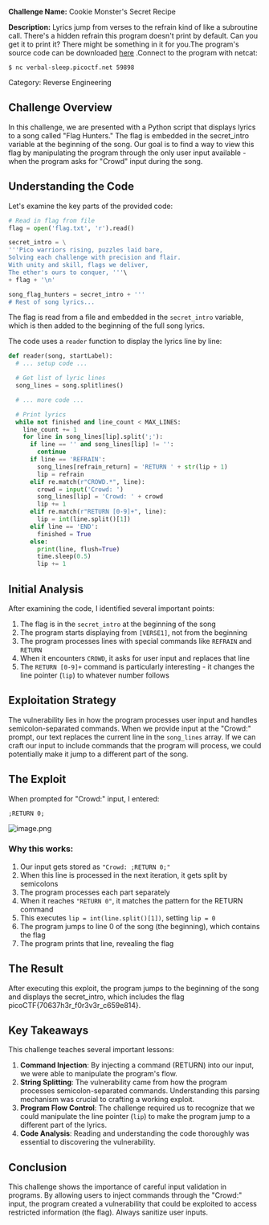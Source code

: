 **Challenge Name:** Cookie Monster's Secret Recipe

**Description:**  Lyrics jump from verses to the refrain kind of like a subroutine call. There's a hidden refrain this program doesn't print by default. Can you get it to print it? There might be something in it for you.The program's source code can be downloaded [here](https://challenge-files.picoctf.net/c_verbal_sleep/94196e43010d5524e59502a24ec791d7ae7fc7799fd2d31c87ff04baa746b153/lyric-reader.py) .Connect to the program with netcat:

```
$ nc verbal-sleep.picoctf.net 59898
```

Category: Reverse Engineering

## Challenge Overview

In this challenge, we are presented with a Python script that displays lyrics to a song called "Flag Hunters." The flag is embedded in the secret_intro variable at the beginning of the song. Our goal is to find a way to view this flag by manipulating the program through the only user input available - when the program asks for "Crowd" input during the song.

## Understanding the Code

Let's examine the key parts of the provided code:

```python
# Read in flag from file
flag = open('flag.txt', 'r').read()

secret_intro = \
'''Pico warriors rising, puzzles laid bare,
Solving each challenge with precision and flair.
With unity and skill, flags we deliver,
The ether's ours to conquer, '''\
+ flag + '\n'

song_flag_hunters = secret_intro + '''
# Rest of song lyrics...

```

The flag is read from a file and embedded in the `secret_intro` variable, which is then added to the beginning of the full song lyrics.

The code uses a `reader` function to display the lyrics line by line:

```python
def reader(song, startLabel):
  # ... setup code ...

  # Get list of lyric lines
  song_lines = song.splitlines()

  # ... more code ...

  # Print lyrics
  while not finished and line_count < MAX_LINES:
    line_count += 1
    for line in song_lines[lip].split(';'):
      if line == '' and song_lines[lip] != '':
        continue
      if line == 'REFRAIN':
        song_lines[refrain_return] = 'RETURN ' + str(lip + 1)
        lip = refrain
      elif re.match(r"CROWD.*", line):
        crowd = input('Crowd: ')
        song_lines[lip] = 'Crowd: ' + crowd
        lip += 1
      elif re.match(r"RETURN [0-9]+", line):
        lip = int(line.split()[1])
      elif line == 'END':
        finished = True
      else:
        print(line, flush=True)
        time.sleep(0.5)
        lip += 1

```

## Initial Analysis

After examining the code, I identified several important points:

1. The flag is in the `secret_intro` at the beginning of the song
2. The program starts displaying from `[VERSE1]`, not from the beginning
3. The program processes lines with special commands like `REFRAIN` and `RETURN`
4. When it encounters `CROWD`, it asks for user input and replaces that line
5. The `RETURN [0-9]+` command is particularly interesting - it changes the line pointer (`lip`) to whatever number follows

## Exploitation Strategy

The vulnerability lies in how the program processes user input and handles semicolon-separated commands. When we provide input at the "Crowd:" prompt, our text replaces the current line in the `song_lines` array. If we can craft our input to include commands that the program will process, we could potentially make it jump to a different part of the song.

## The Exploit

When prompted for "Crowd:" input, I entered:

```
;RETURN 0;

```

![image.png](attachment:f875ec03-2c35-4eff-8115-1ceb458bf077:image.png)

### Why this works:

1. Our input gets stored as `"Crowd: ;RETURN 0;"`
2. When this line is processed in the next iteration, it gets split by semicolons
3. The program processes each part separately
4. When it reaches `"RETURN 0"`, it matches the pattern for the RETURN command
5. This executes `lip = int(line.split()[1])`, setting `lip = 0`
6. The program jumps to line 0 of the song (the beginning), which contains the flag
7. The program prints that line, revealing the flag

## The Result

After executing this exploit, the program jumps to the beginning of the song and displays the secret_intro, which includes the flag picoCTF{70637h3r_f0r3v3r_c659e814}.

## Key Takeaways

This challenge teaches several important lessons:

1. **Command Injection**: By injecting a command (RETURN) into our input, we were able to manipulate the program's flow.
2. **String Splitting**: The vulnerability came from how the program processes semicolon-separated commands. Understanding this parsing mechanism was crucial to crafting a working exploit.
3. **Program Flow Control**: The challenge required us to recognize that we could manipulate the line pointer (`lip`) to make the program jump to a different part of the lyrics.
4. **Code Analysis**: Reading and understanding the code thoroughly was essential to discovering the vulnerability.

## Conclusion

This challenge shows the importance of careful input validation in programs. By allowing users to inject commands through the "Crowd:" input, the program created a vulnerability that could be exploited to access restricted information (the flag). Always sanitize user  inputs.
